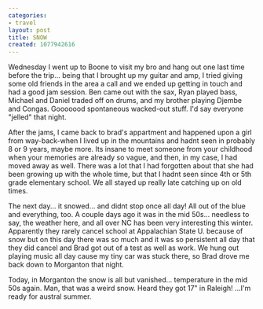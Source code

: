 ```yaml
---
categories:
- travel
layout: post
title: SNOW
created: 1077942616
---
```

Wednesday I went up to Boone to visit my bro and hang out one last time before the trip... being that I brought up my guitar and amp, I tried giving some old friends in the area a call and we ended up getting in touch and had a good jam session. Ben came out with the sax, Ryan played bass, Michael and Daniel traded off on drums, and my brother playing Djembe and Congas. Gooooood spontaneous wacked-out stuff. I'd say everyone "jelled" that night.

After the jams, I came back to brad's appartment and happened upon a girl from way-back-when I lived up in the mountains and hadnt seen in probably 8 or 9 years, maybe more.  Its insane to meet someone from your childhood when your memories are already so vague, and then, in my case, I had moved away as well. There was a lot that I had forgotten about that she had been growing up with the whole time, but that I hadnt seen since 4th or 5th grade elementary school. We all stayed up really late catching up on old times.

The next day... it snowed... and didnt stop once all day!  All out of the blue and everything, too.  A couple days ago it was in the mid 50s... needless to say, the weather here, and all over NC has been very interesting this winter. Apparently they rarely cancel school at Appalachian State U.  because of snow but on this day there was so much and it was so persistent all day that they did cancel and Brad got out of a test as well as work. We hung out playing music all day cause my tiny car was stuck there, so Brad drove me back down to Morganton that night.

Today, in Morganton the snow is all but vanished... temperature in the mid 50s again.  Man, that was a weird snow.  Heard they got 17" in Raleigh!  ...I'm ready for austral summer.
